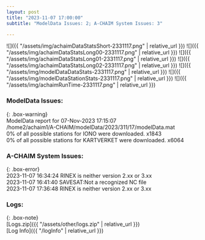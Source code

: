 ```yaml
---
layout: post
title: "2023-11-07 17:00:00"
subtitle: "ModelData Issues: 2; A-CHAIM System Issues: 3"

---
```


![]({{ "/assets/img/achaimDataStatsShort-2331117.png" | relative_url }})
![]({{ "/assets/img/achaimDataStatsLong00-2331117.png" | relative_url }})
![]({{ "/assets/img/achaimDataStatsLong01-2331117.png" | relative_url }})
![]({{ "/assets/img/achaimDataStatsLong02-2331117.png" | relative_url }})
![]({{ "/assets/img/modelDataDataStats-2331117.png" | relative_url }})
![]({{ "/assets/img/modelDataStationStats-2331117.png" | relative_url }})
![]({{ "/assets/img/achaimRunTime-2331117.png" | relative_url }})


### ModelData Issues:  
  
{: .box-warning}  
 ModelData report for 07-Nov-2023 17:15:07   
 /home2/achaim1/A-CHAIM/modelData/2023/311/17/modelData.mat   
 0% of all possible stations for IONO were downloaded. x1843   
 0% of all possible stations for KARTVERKET were downloaded. x6064   
  
### A-CHAIM System Issues:  
  
{: .box-error}  
2023-11-07 16:34:24 RINEX is neither version 2.xx or 3.xx  
2023-11-07 16:41:40 SAVESAT:Not a recognized NC file  
2023-11-07 17:36:48 RINEX is neither version 2.xx or 3.xx  

### Logs:  
  
{: .box-note}  
[Logs.zip]({{ "/assets/other/logs.zip" | relative_url }})  
[Log Info]({{ "/logInfo" | relative_url }})  
